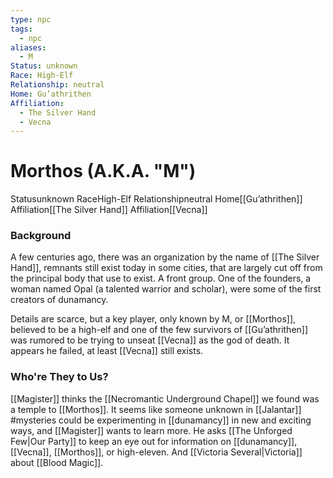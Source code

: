 ```yaml
---
type: npc
tags:
  - npc
aliases:
  - M
Status: unknown
Race: High-Elf
Relationship: neutral
Home: Gu’athrithen
Affiliation:
  - The Silver Hand
  - Vecna
---
```


# Morthos (A.K.A. "M")
<span class="dataview inline-field"><span class="inline-field-key">Status</span><span class="inline-field-value">unknown</span></span>
<span class="dataview inline-field"><span class="inline-field-key">Race</span><span class="inline-field-value">High-Elf</span></span>
<span class="dataview inline-field"><span class="inline-field-key">Relationship</span><span class="inline-field-value">neutral</span></span>
<span class="dataview inline-field"><span class="inline-field-key">Home</span><span class="inline-field-value">[[Gu’athrithen]]</span></span>
<span class="dataview inline-field"><span class="inline-field-key">Affiliation</span><span class="inline-field-value">[[The Silver Hand]]</span></span>
<span class="dataview inline-field"><span class="inline-field-key">Affiliation</span><span class="inline-field-value">[[Vecna]]</span></span>

### Background
A few centuries ago, there was an organization by the name of [[The Silver Hand]], remnants still exist today in some cities, that are largely cut off from the principal body that use to exist. A front group. One of the founders, a woman named Opal (a talented warrior and scholar), were some of the first creators of dunamancy. 

Details are scarce, but a key player, only known by M, or [[Morthos]], believed to be a high-elf and one of the few survivors of [[Gu’athrithen]] was rumored to be trying to unseat [[Vecna]] as the god of death. It appears he failed, at least [[Vecna]] still exists.

### Who're They to Us?
[[Magister]] thinks the [[Necromantic Underground Chapel]] we found was a temple to [[Morthos]]. It seems like someone unknown in [[Jalantar]] #mysteries  could be experimenting in [[dunamancy]] in new and exciting ways, and [[Magister]] wants to learn more. He asks [[The Unforged Few|Our Party]] to keep an eye out for information on [[dunamancy]], [[Vecna]], [[Morthos]], or high-eleven. And [[Victoria Several|Victoria]] about [[Blood Magic]]. 